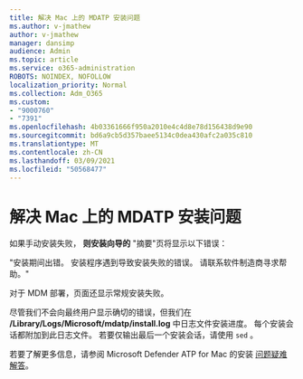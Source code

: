```yaml
---
title: 解决 Mac 上的 MDATP 安装问题
ms.author: v-jmathew
author: v-jmathew
manager: dansimp
audience: Admin
ms.topic: article
ms.service: o365-administration
ROBOTS: NOINDEX, NOFOLLOW
localization_priority: Normal
ms.collection: Adm_O365
ms.custom:
- "9000760"
- "7391"
ms.openlocfilehash: 4b03361666f950a2010e4c4d8e78d156438d9e90
ms.sourcegitcommit: bd6a9cb5d357baee5134c0dea430afc2a035c810
ms.translationtype: MT
ms.contentlocale: zh-CN
ms.lasthandoff: 03/09/2021
ms.locfileid: "50568477"
---
```

# <a name="troubleshoot-mdatp-installation-problems-on-a-mac"></a>解决 Mac 上的 MDATP 安装问题

如果手动安装失败， **则安装向导的** "摘要"页将显示以下错误：

"安装期间出错。 安装程序遇到导致安装失败的错误。 请联系软件制造商寻求帮助。"

对于 MDM 部署，页面还显示常规安装失败。

尽管我们不会向最终用户显示确切的错误，但我们在 **/Library/Logs/Microsoft/mdatp/install.log** 中日志文件安装进度。 每个安装会话都附加到此日志文件。 若要仅输出最后一个安装会话，请使用 `sed` 。

若要了解更多信息，请参阅 Microsoft Defender ATP for Mac 的安装 [问题疑难解答](https://go.microsoft.com/fwlink/?linkid=2144615)。
